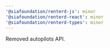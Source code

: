 ```yaml
---
'@siafoundation/renterd-js': minor
'@siafoundation/renterd-react': minor
'@siafoundation/renterd-types': minor
---
```


Removed autopilots API.
